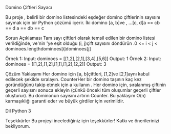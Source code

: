 Domino Çiftleri Sayacı

Bu proje , belirli bir domino listesindeki eşdeğer domino çiftlerinin sayısını saymak için bir Python çözümü içerir. İki domino [a, b]ve , ...[c, d]a == cb == d a == db == c

Sorun Açıklaması
Tam sayı çiftleri olarak temsil edilen bir domino listesi verildiğinde, ve'nin 'ye eşit olduğu (i, j)çift sayısını döndürün .0 <= i < j < dominoes.lengthdominoes[i]dominoes[j]

Örnek 1:
Input: dominoes = [[1,2],[2,1],[3,4],[5,6]]
Output: 1
Örnek 2:
Input: dominoes = [[1,2],[1,2],[1,1],[1,2],[2,2]]
Output: 3

Çözüm Yaklaşımı
Her domino için [a, b]çiftleri, [1,2]ve [2,1]aynı kabul edilecek şekilde sıralayın.
CounterHer bir domino taşının kaç kez göründüğünü takip etmek için a kullanın .
Her domino için, sıralanmış çiftinin geçerli sayısını sonuca ekleyin (çünkü önceki tüm oluşumlar geçerli çiftler oluşturur).
Bu dominonun sayısını artırın Counter.
Bu yaklaşım O(n) karmaşıklığı garanti eder ve büyük girdiler için verimlidir.

Dil
Python 3

Teşekkürler
Bu projeyi incelediğiniz için teşekkürler! Katkı ve önerilerinizi bekliyorum.
